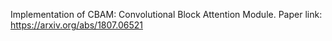Implementation of CBAM: Convolutional Block Attention Module.
Paper link: https://arxiv.org/abs/1807.06521
